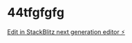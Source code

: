 # 44tfgfgfg

[Edit in StackBlitz next generation editor ⚡️](https://stackblitz.com/~/github.com/Ai-Nader/44tfgfgfg)
